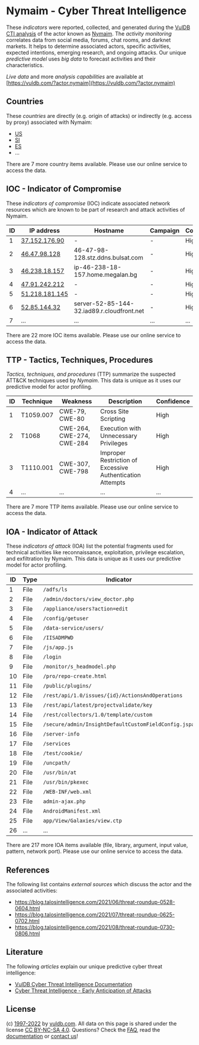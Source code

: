 # Nymaim - Cyber Threat Intelligence

These _indicators_ were reported, collected, and generated during the [VulDB CTI analysis](https://vuldb.com/?kb.cti) of the actor known as [Nymaim](https://vuldb.com/?actor.nymaim). The _activity monitoring_ correlates data from social media, forums, chat rooms, and darknet markets. It helps to determine associated actors, specific activities, expected intentions, emerging research, and ongoing attacks. Our unique _predictive model_ uses _big data_ to forecast activities and their characteristics.

_Live data_ and more _analysis capabilities_ are available at [https://vuldb.com/?actor.nymaim](https://vuldb.com/?actor.nymaim)

## Countries

These _countries_ are directly (e.g. origin of attacks) or indirectly (e.g. access by proxy) associated with Nymaim:

* [US](https://vuldb.com/?country.us)
* [SI](https://vuldb.com/?country.si)
* [ES](https://vuldb.com/?country.es)
* ...

There are 7 more country items available. Please use our online service to access the data.

## IOC - Indicator of Compromise

These _indicators of compromise_ (IOC) indicate associated network resources which are known to be part of research and attack activities of Nymaim.

ID | IP address | Hostname | Campaign | Confidence
-- | ---------- | -------- | -------- | ----------
1 | [37.152.176.90](https://vuldb.com/?ip.37.152.176.90) | - | - | High
2 | [46.47.98.128](https://vuldb.com/?ip.46.47.98.128) | 46-47-98-128.stz.ddns.bulsat.com | - | High
3 | [46.238.18.157](https://vuldb.com/?ip.46.238.18.157) | ip-46-238-18-157.home.megalan.bg | - | High
4 | [47.91.242.212](https://vuldb.com/?ip.47.91.242.212) | - | - | High
5 | [51.218.181.145](https://vuldb.com/?ip.51.218.181.145) | - | - | High
6 | [52.85.144.32](https://vuldb.com/?ip.52.85.144.32) | server-52-85-144-32.iad89.r.cloudfront.net | - | High
7 | ... | ... | ... | ...

There are 22 more IOC items available. Please use our online service to access the data.

## TTP - Tactics, Techniques, Procedures

_Tactics, techniques, and procedures_ (TTP) summarize the suspected ATT&CK techniques used by _Nymaim_. This data is unique as it uses our predictive model for actor profiling.

ID | Technique | Weakness | Description | Confidence
-- | --------- | -------- | ----------- | ----------
1 | T1059.007 | CWE-79, CWE-80 | Cross Site Scripting | High
2 | T1068 | CWE-264, CWE-274, CWE-284 | Execution with Unnecessary Privileges | High
3 | T1110.001 | CWE-307, CWE-798 | Improper Restriction of Excessive Authentication Attempts | High
4 | ... | ... | ... | ...

There are 7 more TTP items available. Please use our online service to access the data.

## IOA - Indicator of Attack

These _indicators of attack_ (IOA) list the potential fragments used for technical activities like reconnaissance, exploitation, privilege escalation, and exfiltration by Nymaim. This data is unique as it uses our predictive model for actor profiling.

ID | Type | Indicator | Confidence
-- | ---- | --------- | ----------
1 | File | `/adfs/ls` | Medium
2 | File | `/admin/doctors/view_doctor.php` | High
3 | File | `/appliance/users?action=edit` | High
4 | File | `/config/getuser` | High
5 | File | `/data-service/users/` | High
6 | File | `/IISADMPWD` | Medium
7 | File | `/js/app.js` | Medium
8 | File | `/login` | Low
9 | File | `/monitor/s_headmodel.php` | High
10 | File | `/pro/repo-create.html` | High
11 | File | `/public/plugins/` | High
12 | File | `/rest/api/1.0/issues/{id}/ActionsAndOperations` | High
13 | File | `/rest/api/latest/projectvalidate/key` | High
14 | File | `/rest/collectors/1.0/template/custom` | High
15 | File | `/secure/admin/InsightDefaultCustomFieldConfig.jspa` | High
16 | File | `/server-info` | Medium
17 | File | `/services` | Medium
18 | File | `/test/cookie/` | High
19 | File | `/uncpath/` | Medium
20 | File | `/usr/bin/at` | Medium
21 | File | `/usr/bin/pkexec` | High
22 | File | `/WEB-INF/web.xml` | High
23 | File | `admin-ajax.php` | High
24 | File | `AndroidManifest.xml` | High
25 | File | `app/View/Galaxies/view.ctp` | High
26 | ... | ... | ...

There are 217 more IOA items available (file, library, argument, input value, pattern, network port). Please use our online service to access the data.

## References

The following list contains _external sources_ which discuss the actor and the associated activities:

* https://blog.talosintelligence.com/2021/06/threat-roundup-0528-0604.html
* https://blog.talosintelligence.com/2021/07/threat-roundup-0625-0702.html
* https://blog.talosintelligence.com/2021/08/threat-roundup-0730-0806.html

## Literature

The following _articles_ explain our unique predictive cyber threat intelligence:

* [VulDB Cyber Threat Intelligence Documentation](https://vuldb.com/?kb.cti)
* [Cyber Threat Intelligence - Early Anticipation of Attacks](https://www.scip.ch/en/?labs.20201022)

## License

(c) [1997-2022](https://vuldb.com/?kb.changelog) by [vuldb.com](https://vuldb.com/?kb.about). All data on this page is shared under the license [CC BY-NC-SA 4.0](https://creativecommons.org/licenses/by-nc-sa/4.0/). Questions? Check the [FAQ](https://vuldb.com/?kb.faq), read the [documentation](https://vuldb.com/?kb) or [contact us](https://vuldb.com/?contact)!
